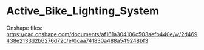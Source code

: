 # Active_Bike_Lighting_System

Onshape files: https://cad.onshape.com/documents/af161a304106c503aefb440e/w/2d469438e2133d2b6276d72c/e/0caa741830a488a549248bf3